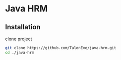 
# Java HRM





## Installation

clone project

```bash
git clone https://github.com/TalonExe/java-hrm.git
cd ./java-hrm
```
    
